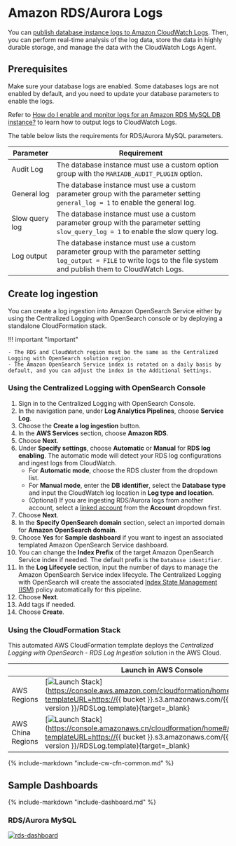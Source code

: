 # Amazon RDS/Aurora Logs

 You can [publish database instance logs to Amazon CloudWatch Logs](https://docs.aws.amazon.com/AmazonRDS/latest/UserGuide/USER_LogAccess.Procedural.UploadtoCloudWatch.html). Then, you can perform real-time analysis of the log data, store the data in highly durable storage, and manage the data with the CloudWatch Logs Agent.

## Prerequisites
Make sure your database logs are enabled. Some databases logs are not enabled by default, and you need to update your database parameters to enable the logs.

Refer to [How do I enable and monitor logs for an Amazon RDS MySQL DB instance?](https://aws.amazon.com/premiumsupport/knowledge-center/rds-mysql-logs/) to learn how to output logs to CloudWatch Logs.

The table below lists the requirements for RDS/Aurora MySQL parameters.

| Parameter            | Requirement                                                  |
| -------------- | ------------------------------------------------------------ |
| Audit Log      | The database instance must use a custom option group with the `MARIADB_AUDIT_PLUGIN` option. |
| General log    | The database instance must use a custom parameter group with the parameter setting `general_log = 1` to enable the general log. |
| Slow query log | The database instance must use a custom parameter group with the parameter setting `slow_query_log = 1` to enable the slow query log. |
| Log output     | The database instance must use a custom parameter group with the parameter setting `log_output = FILE` to write logs to the file system and publish them to CloudWatch Logs. |

## Create log ingestion
You can create a log ingestion into Amazon OpenSearch Service either by using the Centralized Logging with OpenSearch console or by deploying a standalone CloudFormation stack.

!!! important "Important"

    - The RDS and CloudWatch region must be the same as the Centralized Logging with OpenSearch solution region.
    - The Amazon OpenSearch Service index is rotated on a daily basis by default, and you can adjust the index in the Additional Settings.

### Using the Centralized Logging with OpenSearch Console
1. Sign in to the Centralized Logging with OpenSearch Console.
2. In the navigation pane, under **Log Analytics Pipelines**, choose **Service Log**.
3. Choose the **Create a log ingestion** button.
4. In the **AWS Services** section, choose **Amazon RDS**.
5. Choose **Next**.
6. Under **Specify settings**, choose **Automatic** or **Manual** for **RDS log enabling**. The automatic mode will detect your RDS log configurations and ingest logs from CloudWatch.
    - For **Automatic mode**, choose the RDS cluster from the dropdown list.
    - For **Manual mode**, enter the **DB identifier**, select the **Database type** and input the CloudWatch log location in **Log type and location**.
    - (Optional) If you are ingesting RDS/Aurora logs from another account, select a [linked account](../link-account/index.md) from the **Account** dropdown first.
7. Choose **Next**.
8. In the **Specify OpenSearch domain** section, select an imported domain for **Amazon OpenSearch domain**.
9. Choose **Yes** for **Sample dashboard** if you want to ingest an associated templated Amazon OpenSearch Service dashboard.
10. You can change the **Index Prefix** of the target Amazon OpenSearch Service index if needed. The default prefix is the `Database identifier`.
11. In the **Log Lifecycle** section, input the number of days to manage the Amazon OpenSearch Service index lifecycle. The Centralized Logging with OpenSearch will create the associated [Index State Management (ISM)](https://opensearch.org/docs/latest/im-plugin/ism/index/) policy automatically for this pipeline.
12. Choose **Next**.
13. Add tags if needed.
14. Choose **Create**.

### Using the CloudFormation Stack
This automated AWS CloudFormation template deploys the *Centralized Logging with OpenSearch - RDS Log Ingestion* solution in the AWS Cloud.

|                      | Launch in AWS Console                                        | Download Template                                            |
| -------------------- | ------------------------------------------------------------ | ------------------------------------------------------------ |
| AWS Regions | [![Launch Stack](../../images/launch-stack.png)](https://console.aws.amazon.com/cloudformation/home#/stacks/new?templateURL=https://{{ bucket }}.s3.amazonaws.com/{{ solution }}/{{ version }}/RDSLog.template){target=_blank} | [Template](https://{{ bucket }}.s3.amazonaws.com/lcentralized-logging-with-opensearch/{{ version }}/RDSLog.template) |
| AWS China Regions    | [![Launch Stack](../../images/launch-stack.png)](https://console.amazonaws.cn/cloudformation/home#/stacks/new?templateURL=https://{{ bucket }}.s3.amazonaws.com/{{ solution }}/{{ version }}/RDSLog.template){target=_blank} | [Template](https://{{ bucket }}.s3.amazonaws.com/{{ solution }}/{{ version }}/RDSLog.template) |

{%
include-markdown "include-cw-cfn-common.md"
%}

## Sample Dashboards
{%
include-markdown "include-dashboard.md"
%}

### RDS/Aurora MySQL

[![rds-dashboard]][rds-dashboard]

[rds-dashboard]: ../../images/dashboards/rds-db.png